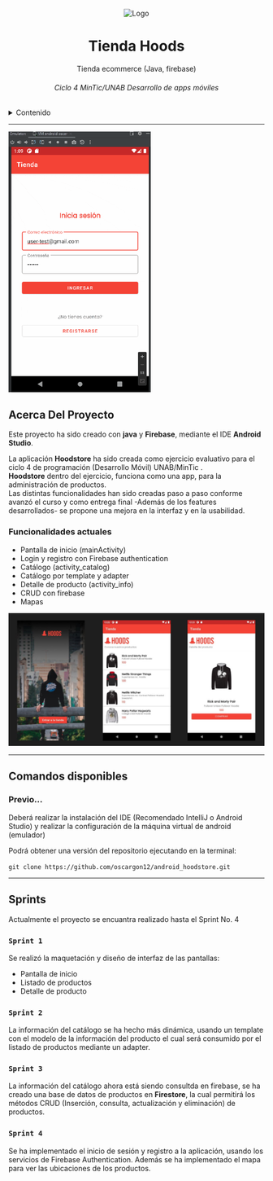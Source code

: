 <!-- PROJECT LOGO -->
<br />
<div align="center">
    <img src="https://cdn-icons-png.flaticon.com/512/1785/1785278.png" alt="Logo" width="80" height="80">

  <h1 align="center">Tienda Hoods</h1>

  <p align="center">
    Tienda ecommerce (Java, firebase)
    <br />
  </p>
  <h6>Ciclo 4 MinTic/UNAB Desarrollo de apps móviles</h6>
</div>

<!-- TABLE OF CONTENTS -->
<details>
  <summary>Contenido</summary>
  <ol>
    <li>Acerca del proyecto</li>
    <li>Comandos disponibles</li>
    <li>Sprints</li>
    <li>Arquitectura del proyecto</li>
  </ol>
</details>

________________________

<img src="https://github.com/oscargon12/android_hoodstore/blob/main/hoodstore.gif?raw=true" alt="App-navigation" style="width:280px"/>
 
## Acerca Del Proyecto
Este proyecto ha sido creado con **java** y **Firebase**, mediante el IDE **Android Studio**.

La aplicación **Hoodstore** ha sido creada como ejercicio evaluativo para el ciclo 4 de programación (Desarrollo Móvil) UNAB/MinTic .\
**Hoodstore** dentro del ejercicio, funciona como una app, para la administración de productos.\
Las distintas funcionalidades han sido creadas paso a paso conforme avanzó el curso y como entrega final -Además de los features desarrollados- se propone una mejora en la interfaz y en la usabilidad.

### Funcionalidades actuales
- Pantalla de inicio (mainActivity)
- Login y registro con Firebase authentication
- Catálogo (activity_catalog)
- Catálogo por template y adapter
- Detalle de producto (activity_info)
- CRUD con firebase
- Mapas

<img src="https://github.com/oscargon12/android_hoodstore/blob/main/screens.jpg?raw=true" alt="App-navigation" style="width:700px"/>

________________________

## Comandos disponibles

### Previo...
Deberá realizar la instalación del IDE (Recomendado IntelliJ o Android Studio) y realizar la configuración de la máquina virtual de android (emulador)

Podrá obtener una versión del repositorio ejecutando en la terminal:

```git clone https://github.com/oscargon12/android_hoodstore.git```

________________________

## Sprints

Actualmente el proyecto se encuantra realizado hasta el Sprint No. 4

### `Sprint 1`
Se realizó la maquetación y diseño de interfaz de las pantallas:
- Pantalla de inicio
- Listado de productos
- Detalle de producto

### `Sprint 2`
La información del catálogo se ha hecho más dinámica, usando un template con el modelo de la información del producto el cual será consumido por el listado de productos mediante un adapter.

### `Sprint 3`
La información del catálogo ahora está siendo consultda en firebase, se ha creado una base de datos de productos en **Firestore**, la cual permitirá los métodos CRUD (Inserción, consulta, actualización y eliminación) de productos.

### `Sprint 4`
Se ha implementado el inicio de sesión y registro a la aplicación, usando los servicios de Firebase Authentication. Además se ha implementado el mapa para ver las ubicaciones de los productos.
